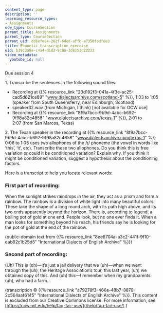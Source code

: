 ```yaml
---
content_type: page
description: ''
learning_resource_types:
- Assignments
ocw_type: CourseSection
parent_title: Assignments
parent_type: CourseSection
parent_uid: dd6efe84-262f-6ded-affb-a7350fedfee8
title: Phonetic transcription exercise
uid: b39c2a9e-c4a4-d1d2-9c8a-3d8353d22222
video_metadata:
  youtube_id: null
---
```


Due session 4

1\. Transcribe the sentences in the following sound files:

*   Recording at {{% resource_link "23d192f3-041a-4f3e-ac25-cad5d621ce89" "www.dialectsarchive.com/scotland-5" %}}, 1:03 to 1:05 (speaker from South Queensferry, near Edinburgh, Scotland)
*   speaker32.wav (from Michigan, I think) \[not available for OCW use\]
*   Recording at {{% resource_link "8f9a7bcc-9b9d-4abc-b692-9f98a82c4858" "www.dialectsarchive.com/texas-1" %}}, 2:01 to 2:07 (from San Marcos, Texas)

2\. The Texan speaker in the recording at {{% resource_link "8f9a7bcc-9b9d-4abc-b692-9f98a82c4858" "www.dialectsarchive.com/texas-1" %}} 0:06 to 1:05 uses two allophones of the /ɪ/ phoneme (the vowel in words like ‘this’, ‘it’, etc). Transcribe these two allophones. Do you think this is free variation or could it be conditioned variation? Explain why. If you think it might be conditioned variation, suggest a hypothesis about the conditioning factors.

Here is a transcript to help you locate relevant words:

### First part of recording:

When the sunlight strikes raindrops in the air, they act as a prism and form a rainbow. The rainbow is a division of white light into many beautiful colors. These take the shape of a long round arch, with its path high above, and its two ends apparently beyond the horizon. There is, according to legend, a boiling pot of gold at one end. People look, but no one ever finds it. When a man looks for something beyond his reach, his friends say he is looking for the pot of gold at the end of the rainbow.

(public-domain text from {{% resource_link "8ee8704a-a3c2-441f-9f10-eab92c1b25d6" "International Dialects of English Archive" %}})

### Second part of recording:

(Uh) This is (oh)—it’s just a jail delivery that we (uh)—when we went through the (uh), the Heritage Association’s tour, this last year, (uh) we obtained copy of this. And (uh) this—I remember when my grandparents (uh), who had a farm…

(transcription © {{% resource_link "a79278f3-466e-48b7-8879-2c564aaf6145" "International Dialects of English Archive" %}}. This content is excluded from our Creative Commons license. For more information, see [https://ocw.mit.edu/help/faq-fair-use/](/help/faq-fair-use/).)